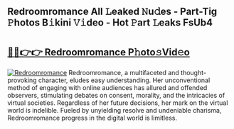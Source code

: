 ## Redroomromance All 𝙻eaked 𝙽u𝚍es - Part-Tig 𝙿hotos B𝚒kini 𝚅𝚒deo - Hot 𝙿art 𝙻eaks FsUb4

# <h2><a href="http://ld09gu1.urlbe.top/?page=Redroomromance">🔗🔗👉👉 Redroomromance P𝚑oto𝚜Vid𝚎o</a></h2>

[![Redroomromance](https://i.imgur.com/eBuTRDB.gif)](http://ld09gu1.urlbe.top/?page=Redroomromance)
Redroomromance, a multifaceted and thought-provoking character, eludes easy understanding. Her unconventional method of engaging with online audiences has allured and offended observers, stimulating debates on consent, morality, and the intricacies of virtual societies. Regardless of her future decisions, her mark on the virtual world is indelible. Fueled by unyielding resolve and undeniable charisma, Redroomromance progress in the digital world is limitless.
